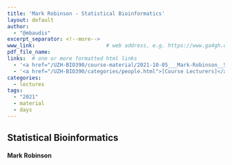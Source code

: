 ```yaml
---
title: 'Mark Robinson - Statistical Bioinformatics'
layout: default
author:
  - "@mbaudis"
excerpt_separator: <!--more-->
www_link: 						# web address, e.g. https://www.ga4gh.org; auto-linked
pdf_file_name:
links:  # one or more formatted html links
  - '<a href="/UZH-BIO390/course-material/2021-10-05___Mark-Robinson__Statistics-Bioinformatics__UZH-BIO390-HS21-lecture-03.pdf" target="_blank">[2021 lecture slides]</a>'
  - '<a href="/UZH-BIO390/categories/people.html">[Course Lecturers]</a>'
categories:
  - lectures
tags:
  - "2021"
  - material
  - days
---
```


## Statistical Bioinformatics
#### Mark Robinson

<!--more-->
